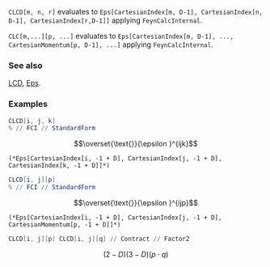 `CLCD[m, n, r]`  evaluates to `Eps[CartesianIndex[m, D-1], CartesianIndex[n, D-1], CartesianIndex[r,D-1]]` applying `FeynCalcInternal`.

`CLC[m,...][p, ...]` evaluates to `Eps[CartesianIndex[m, D-1], ..., CartesianMomentum[p, D-1], ...]` applying `FeynCalcInternal`.

### See also

[LCD](LCD), [Eps](Eps).

### Examples

```mathematica
CLCD[i, j, k]
% // FCI // StandardForm
```

$$\overset{\text{}}{\epsilon }^{ijk}$$

```
(*Eps[CartesianIndex[i, -1 + D], CartesianIndex[j, -1 + D], CartesianIndex[k, -1 + D]]*)
```

```mathematica
CLCD[i, j][p]
% // FCI // StandardForm
```

$$\overset{\text{}}{\epsilon }^{ijp}$$

```
(*Eps[CartesianIndex[i, -1 + D], CartesianIndex[j, -1 + D], CartesianMomentum[p, -1 + D]]*)
```

```mathematica
CLCD[i, j][p] CLCD[i, j][q] // Contract // Factor2
```

$$(2-D) (3-D) (p\cdot q)$$